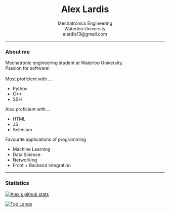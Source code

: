 <div id="#top"></div>

<div id="intro">

<h1 align="center">Alex Lardis</h1>
<p align="center">
  Mechatronics Engineering
  </br>
  Waterloo University
  </br>
  alardis13@gmail.com
  </p>

</div>

---

<div id="about">
  <h3>About me</h3>
  <p>Mechatronic engineering student at Waterloo University. <br/>
  Passion for software!</br><br/>
  Most proficient with ...
    <ul>
      <li>Python</li>
      <li>C++</li>
      <li>SSH</li>
      </ul>
  Also proficient with ...
    <ul>
      <li>HTML</li>
      <li>JS</li>
      <li>Selenium</li>
      </ul>
  Favourite applications of programming
    <ul>
      <li>Machine Learning</li>
      <li>Data Science</li>
      <li>Networking</li>
      <li>Front + Backend integration</li>
      </ul>
  </p>
  </div>

---

<div id="stats">
  <h3>Statistics</h3>
  
  [![Alex's github stats](https://github-readme-stats.vercel.app/api?username=Lardis1&count_private=true&show_icons=true&theme=radical&hide_rank=false)](https://github.com/anuraghazra/github-readme-stats)
  
  [![Top Langs](https://github-readme-stats.vercel.app/api/top-langs/?username=Lardis1)](https://github.com/anuraghazra/github-readme-stats)
  </div>
